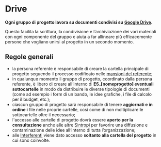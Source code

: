 # Drive

**Ogni gruppo di progetto lavora su documenti condivisi su** [**Google Drive**](https://drive.google.com/drive/folders/1cySo5HODS4Sp-cpER9TEYcMlOs7Y_ZDw)**.**

Questo facilita la scrittura, la condivisione e l’archiviazione dei vari materiali con ogni componente del gruppo e aiuta a far allineare più efficacemente persone che vogliano unirsi al progetto in un secondo momento.&#x20;

## Regole generali

* la persona referente è responsabile di creare la cartella principale di progetto seguendo il processo codificato nelle [mansioni del referente](broken-reference);
* in qualunque momento il gruppo di progetto, coordinato dalla persona referente, è libero di creare all’interno di **ES\_\[nomeprogetto] eventuali sottocartelle** in modo da distribuire le diverse tipologie di documenti (come ad esempio i form di un bando, le idee grafiche, i file di calcolo per il budget, etc.);&#x20;
* ciascun gruppo di progetto sarà responsabile di tenere **aggiornati e in ordine** i file nelle proprie cartelle, così come di non moltiplicare le sottocartelle oltre il necessario;
* l'accesso alle cartelle di progetto dovrà essere **aperto per la consultazione** anche alle altre [Sintropi](../../le-identita/le-identita/sintropi.md) per favorire una diffusione e contaminazione delle idee all’interno di tutta l’organizzazione;&#x20;
* alle [Interferenti](broken-reference) viene dato accesso **soltanto alla cartella del progetto** in cui sono coinvolte.
